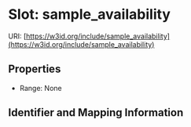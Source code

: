 # Slot: sample_availability

URI: [https://w3id.org/include/sample_availability](https://w3id.org/include/sample_availability)



<!-- no inheritance hierarchy -->


## Properties

 * Range: None



## Identifier and Mapping Information





